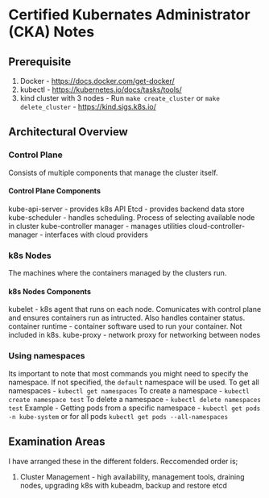 # Certified Kubernates Administrator (CKA) Notes

## Prerequisite

1. Docker - <https://docs.docker.com/get-docker/>
2. kubectl - <https://kubernetes.io/docs/tasks/tools/>
3. kind cluster with 3 nodes - Run `make create_cluster` or `make delete_cluster` - <https://kind.sigs.k8s.io/>

## Architectural Overview

### Control Plane

Consists of multiple components that manage the cluster itself.

#### Control Plane Components

kube-api-server - provides k8s API
Etcd - provides backend data store
kube-scheduler - handles scheduling. Process of selecting available node in cluster
kube-controller manager - manages utilities
cloud-controller-manager - interfaces with cloud providers

### k8s Nodes

The machines where the containers managed by the clusters run.

#### k8s Nodes Components

kubelet - k8s agent that runs on each node. Comunicates with control plane and ensures containers run as intructed. Also handles container status.
container runtime - container software used to run your container. Not included in k8s.
kube-proxy - network proxy for networking between nodes

### Using namespaces

Its important to note that most commands you might need to specify the namespace. If not specified, the `default` namespace will be used.
To get all namespaces - `kubectl get namespaces`
To create a namespace - `kubectl create namespace test`
To delete a namespace - `kubectl delete namespaces test`
Example - Getting pods from a specific namespace - `kubectl get pods -n kube-system` or for all pods `kubectl get pods --all-namespaces`

## Examination Areas

I have arranged these in the different folders. Reccomended order is;

1. Cluster Management - high availability, management tools, draining nodes, upgrading k8s with kubeadm, backup and restore etcd

